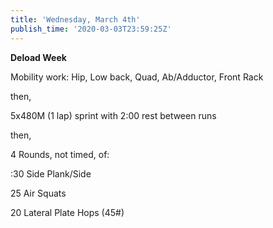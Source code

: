 ```yaml
---
title: 'Wednesday, March 4th'
publish_time: '2020-03-03T23:59:25Z'
---
```


**Deload Week**

Mobility work: Hip, Low back, Quad, Ab/Adductor, Front Rack

then,

5x480M (1 lap) sprint with 2:00 rest between runs

then,

4 Rounds, not timed, of:

:30 Side Plank/Side

25 Air Squats

20 Lateral Plate Hops (45\#)
